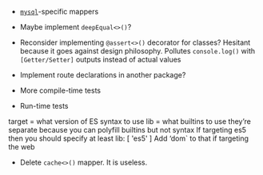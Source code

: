+ [`mysql`](https://github.com/mysqljs/mysql)-specific mappers

+ Maybe implement `deepEqual<>()`?
+ Reconsider implementing `@assert<>()` decorator for classes?
  Hesitant because it goes against design philosophy.
  Pollutes `console.log()` with `[Getter/Setter]` outputs instead of actual values
+ Implement route declarations in another package?
+ More compile-time tests
+ Run-time tests

target = what version of ES syntax to use
lib = what builtins to use
they’re separate because you can polyfill builtins but not syntax
If targeting es5 then you should specify at least lib: [ 'es5' ]
Add ‘dom` to that if targeting the web

+ Delete `cache<>()` mapper. It is useless.
